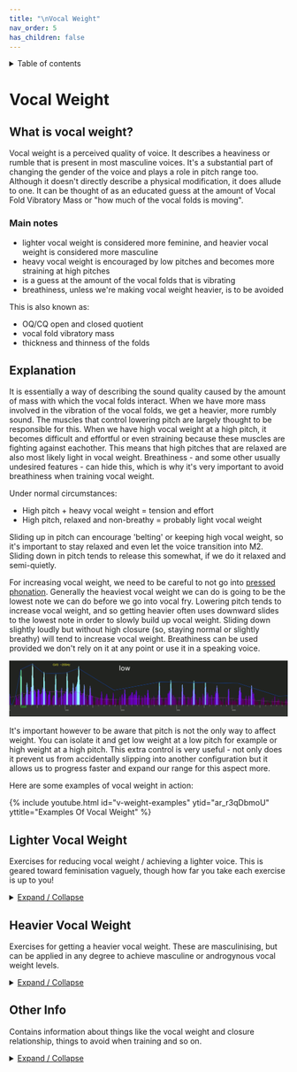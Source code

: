```yaml
---
title: "\nVocal Weight"
nav_order: 5
has_children: false
---
```

<details closed markdown="block">
  <summary>
    Table of contents
  </summary>
{: .text-delta }
1. TOC
{:toc}
</details>

# Vocal Weight
## What is vocal weight?
Vocal weight is a perceived quality of voice. It describes a heaviness or rumble that is present in most masculine voices. It's a substantial part of changing the gender of the voice and plays a role in pitch range too. Although it doesn't directly describe a physical modification, it does allude to one. It can be thought of as an educated guess at the amount of Vocal Fold Vibratory Mass or "how much of the vocal folds is moving". 

### Main notes
- lighter vocal weight is considered more feminine, and heavier vocal weight is considered more masculine
- heavy vocal weight is encouraged by low pitches and becomes more straining at high pitches
- is a guess at the amount of the vocal folds that is vibrating
- breathiness, unless we're making vocal weight heavier, is to be avoided

This is also known as:
- OQ/CQ open and closed quotient
- vocal fold vibratory mass
- thickness and thinness of the folds


## Explanation
It is essentially a way of describing the sound quality caused by the amount of mass with which the vocal folds interact. When we have more mass involved in the vibration of the vocal folds, we get a heavier, more rumbly sound. The muscles that control lowering pitch are largely thought to be responsible for this. When we have high vocal weight at a high pitch, it becomes difficult and effortful or even straining because these muscles are fighting against eachother. This means that high pitches that are relaxed are also most likely light in vocal weight. Breathiness - and some other usually undesired features - can hide this, which is why it's very important to avoid breathiness when training vocal weight.

Under normal circumstances:
- High pitch + heavy vocal weight = tension and effort
- High pitch, relaxed and non-breathy = probably light vocal weight

Sliding up in pitch can encourage 'belting' or keeping high vocal weight, so it's important to stay relaxed and even let the voice transition into M2. Sliding down in pitch tends to release this somewhat, if we do it relaxed and semi-quietly. 

For increasing vocal weight, we need to be careful to not go into [pressed phonation](/wiki/pages/various/hyperadduction). Generally the heaviest vocal weight we can do is going to be the lowest note we can do before we go into vocal fry. Lowering pitch tends to increase vocal weight, and so getting heavier often uses downward slides to the lowest note in order to slowly build up vocal weight. Sliding down slightly loudly but without high closure (so, staying normal or slightly breathy) will tend to increase vocal weight. Breathiness can be used provided we don't rely on it at any point or use it in a speaking voice. 

![Vocal Weight on FFT Spectrogram](/img/weight_comparison.gif)

It's important however to be aware that pitch is not the only way to affect weight. You can isolate it and get low weight at a low pitch for example or high weight at a high pitch. This extra control is very useful - not only does it prevent us from accidentally slipping into another configuration but it allows us to progress faster and expand our range for this aspect more.

Here are some examples of vocal weight in action:

{% include youtube.html id="v-weight-examples" ytid="ar_r3qDbmoU" yttitle="Examples Of Vocal Weight" %}



## Lighter Vocal Weight
Exercises for reducing vocal weight / achieving a lighter voice. This is geared toward feminisation vaguely, though how far you take each exercise is up to you!
<details closed markdown="block">
<summary>
<u>Expand / Collapse</u>
</summary>

### [PIPM](/wiki/pages/PIPM) / Pitch Naturalisation

See [the main page](/wiki/pages/PIPM) for a more detailed introduction and other exercises!

The idea is to start speaking at whatever is your natural relaxed pitch, with a strong tone. Don't go breathy or quiet, keep it strong and natural. Speak a passage; let intonation be present, and make the last note of each phrase or sentence held longer and stay on the same note. This will be your base pitch. The base pitch will now rise just slightly, so the pitch you end each phrase on will be slightly higher too. Once you feel **very comfortable** here, let that base pitch and the whole voice float up a little further, still letting the voice rise for intonation as well. Just the act of raising the last note will shift the entire voice, and the fact that we shifted the entire voice will mean the voice will slowly and naturally adjust. How high you go is determined by which pitches are already relaxed and naturalized.
- speak at your relaxed, not-doing-anything pitch
- make sure to start strong, possibly a little bit louder and heavier than normal
- make **the last word of each phrase held longer** and monotone as it rests on the **base pitch** which helps keep the base pitch consistent
- base pitch is the pitch your voice returns to after intonation, and it's what is raising the entire voice up to that "anchor"
- once you feel comfortable here, let that last word and note float up a tiny bit, raising the whole voice
- repeat, but don't push the pitch too high - the goal is to naturalize all of your range, not raise pitch
- be extremely patient; if you rush or try too hard to control things, it won't work
- lean toward less airflow but moderately loud
- going up in pitch should be extremely easy, suspiciously so; if not, spend more time letting it naturalise it here or start again
- pitch naturalisation is called that because at each pitch, the voice sounds natural as if it's always been at this pitch and this is your "natural voice"
{% include youtube.html id="v-pipmintro" ytid="FrQQQLOmfrc" yttitle="PIPM Intro" %}
{% include youtube.html id="v-pipmexample" ytid="x4O7hkC2zN8" yttitle="Example of the pitch naturalisation exercise" %}


### The "awww" Trigger
There are some behavioural triggers that encourage light vocal weight. One of these is to say "awww" as if talking to a cute puppy. We can then pitch down to where we can speak more comfortably. We need to make sure the pitch is high enough to get lighter weight (200hz or higher, usually) and low enough that we can actually speak.

After saying "awww" 1-3 times we can go into speaking in that configuration, either a passage or just narrating to ourselves.

This exercise is usually very effective if done at the right pitch and in a relaxed way. Unlike pitch slides we don't have as much of a tendency to keep the weight high accidentally which makes it a very good exercise for if we tend to belt instead of lighten when going to high pitches.

It's very important to imagine something cute, and get "into the character" of this, or else it won't work at all.

{% include youtube.html id="v-awww" ytid="F6Kbi6M5vec" yttitle="The Awww Trigger for Light Vocal Weight"%}


### Pitch Slides
Pitch slides are a good way to reduce vocal weight. As we go up in pitch, the folds want to thin and vibrate at a higher rate, which decreases the amount of force and vocal weight involved in phonation. You can use pitch then to induce low vocal weight and then eventually learn to control it independently of pitch.

The exercise itself looks like this:

{% include youtube.html id="v-slides" ytid="s1PyFzG86Eo" yttitle="Pitch Slides for light vocal weight" %}

It can be very useful to bring the low vocal weight configuration down to a low pitch. Usually this is to either get more control over it in general or to access that lower range for low pitch feminine voices.

{% include youtube.html id="v-low-weight-down" ytid="OHxwSAAnj-Q" yttitle="Bringing Low vocal weight down in pitch" %}

### Yawning Exercise
Yawning typically induces lower vocal weight so we can sometimes use this to our advantage. Usually people yawn with low vocal weight and low resonance, so we can use this to see what low vocal weight sounds like for us. Some people have a tendency to abduct (go breathy) so it's important to be aware of this and reduce the breathiness if there is any.

1. yawn down to a low pitch
2. reverse the yawn to come back up
3. each time, go down to a higher pitch, working your way up to about 220hz or A3
4. each time, make sure you check that when you go to higher resonance, it doesn't go too heavy

</details>

## Heavier Vocal Weight
Exercises for getting a heavier vocal weight. These are masculinising, but can be applied in any degree to achieve masculine or androgynous vocal weight levels.
<details closed markdown="block">
<summary>
<u>Expand / Collapse</u>
</summary>

### Pitch Slide Vocal Weight 'Layering'
In this exercise we start at a neutral pitch and slide down, layering on progressively heavier vocal weight. It's important as usual to avoid [hyperadduction](/wiki/pages/various/hyperadduction). 
1. start at a neutral pitch saying a vowel like "ahh" or "iii"
2. let the pitch fall down to the lowest note you can do comfortably
  - don't go into fry; fry sounds like a series of 'pops' and is somewhat rough
  - you will probably be fairly loud when doing this
  - if you go 'buzzy' or 'brassy', add breathiness; if it reduces the buzziness, then you might have been doing hyperadduction or pressed fry (avoid this)
3. slide back up, keeping the volume high
4. slide back down again, still keeping the volume high and repeat 1-3 times

</details>


## Other Info
Contains information about things like the vocal weight and closure relationship, things to avoid when training and so on.
<details closed markdown="block">
<summary>
<u>Expand / Collapse</u>
</summary>

### Vocal Weight and Airflow
Higher vocal weight requires more subglottal pressure, but not more airflow. This can seem a little counter intuitive, but we can increase air pressure without increasing airflow, since that airflow pressure is resisted by the folds. This extra resistance by the folds is what allows them to vibrate with more mass. If the airflow skipped over the folds, then they wouldn't have the energy to move in the high vocal fold mass configuration.
- more vocal weight requires more pressure but not airflow
- you can get louder without increasing airflow by adding vocal weight and pressure
- pressed phonation ([hyperadduction](/wiki/pages/various/hyperadduction)) is another example of adding force to the folds to get a louder sound


### Closure Relationship
Adding more closure, like in yelling (loud at a high pitch) or barking (loud at a low pitch) does not necessarily add weight. Often, we hear more adduction like in [hyperadduction](/wiki/pages/various/hyperadduction) as _heavier_ when it's actually just louder. It's important to be careful not to assume that because a sound is more buzzy or louder, that it is from vocal weight.


### Things vocal weight is not
Here's a list of things that are not vocal weight, although they do affect it marginally in some cases.
- pressed phonation or hyperadduction
- breathiness
- buzziness - many things sound buzzy
- FVF constriction (which can sound buzzy)
- twang, which is a resonance effect


### Warning Against Hyperadduction
[Hyperadduction](/wiki/pages/various/hyperadduction) or pressed phonation can sound similar to vocal weight to a beginner, and so if increasing weight we can accidentally use it instead. Usually this only happens when trying to add weight. Hyperadduction sounds very buzzy, whereas vocal weight is more of _rumble_ quality. Adding more pressure and forcing it through tightly is very bad for the vocal folds.


### Breathiness
[Breathiness](/wiki/pages/clarity/breathiness) can hide the _buzziness_ effect of a high vocal weight voice and make it harder to hear. This is not lowering vocal weight at all, only making the high vocal weight voice softer. It's best to avoid breathiness especially in exercises that modify vocal weight.

If we make a habit of using breathiness to hide high vocal weight and talking at a high pitch with that heavy vocal weight for too long, we can make that comfortable to the point that we cannot use normal techniques like pitch slides to reduce weight, as the comfortable thing to do is stay heavy, rather than relax into light vocal weight like most exercises rely on.

Using glottal strikes or [medium hard onsets](/wiki/pages/clarity/onsets) and offsets can help avoid this when doing vocal weight exercises.


## Gender perception of vocal weight
* Low vocal weight ➡️ ♀️ more feminine
* High vocal weight ➡️ ♂️ more masculine

There are however, many female voices with medium or even heavy vocal weight relative to typical feminine levels. Some examples include [imawonder](/wiki/pages/voice-examples/#imawonder) and [39daph](/wiki/pages/voice-examples/#daph). The important thing that makes this possible is most likely [microbehaviours](/wiki/pages/microbehaviours/) and potentially different ways/mechanisms of affecting the perception of vocal weight.

Even though it's possible to have a feminine voice with medium or high vocal weight and even at a low pitch, it's extremely difficult until we have more control.


## Generalisations about vocal weight
These are very much generalisations and might not be accurate in everyone's case. Generally, vocal weight requires more air pressure, but not flow rate.

- When getting louder I drop in pitch and/or don't add air - heavier weight
- When getting louder I raise in pitch and add air - lighter weight


## Loudness vs vocal weight
A lot of people conflate the volume of our speech with vocal weight. Vocal weight is louder, but that doesn't mean all loud things are high in vocal weight. Yelling or shouting (rather than just speaking loudly) typically induces three things:

* raise in pitch
* increased airflow (and increased closure to balance)
* increased vocal weight

These can be isolated or removed from the equation. You can get loud without going up in pitch, or without increasing airflow or any combination. Some people go quiet when trying to achieve low vocal weight and then never learn control over it properly. It's important to 'stretch' in every direction (within reason) and to avoid relying on something for our voice to work!

</details>

